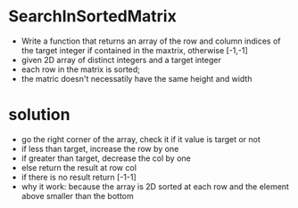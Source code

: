 # SearchInSortedMatrix
- Write a function that returns an array of the row and column indices of the target integer if contained in the maxtrix, otherwise [-1,-1]
- given 2D array of distinct integers and a target integer
- each row in the matrix is sorted; 
- the matric doesn't necessatily have the same height and width
# solution
- go the  right corner of the array, check it if it value is target or not
- if less than target, increase the row by one
- if greater than target, decrease the col by one
- else return the result at row col
- if there is no result return [-1-1]
- why it work: because the array is 2D sorted at each row and the element above smaller than the bottom

